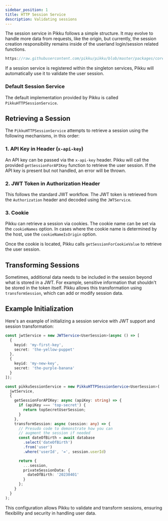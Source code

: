 ```yaml
---
sidebar_position: 1
title: HTTP Session Service
description: Validating sessions
---
```


The session service in Pikku follows a simple structure. It may evolve to handle more data from requests, like the origin, but currently, the session creation responsibility remains inside of the userland login/session related functions.

```typescript reference title="Session Service Interface"
https://raw.githubusercontent.com/pikku/pikku/blob/master/packages/core/src/services/session-service.ts
```

If a session service is registered within the singleton services, Pikku will automatically use it to validate the user session.

### Default Session Service

The default implementation provided by Pikku is called `PikkuHTTPSessionService`.

## Retrieving a Session

The `PikkuHTTPSessionService` attempts to retrieve a session using the following mechanisms, in this order:

### 1. API Key in Header (`x-api-key`)

An API key can be passed via the `x-api-key` header. Pikku will call the provided `getSessionForAPIKey` function to retrieve the user session. If the API key is present but not handled, an error will be thrown.

### 2. JWT Token in Authorization Header

This follows the standard JWT workflow. The JWT token is retrieved from the `Authorization` header and decoded using the `JWTService`.

### 3. Cookie

Pikku can retrieve a session via cookies. The cookie name can be set via the `cookieNames` option. In cases where the cookie name is determined by the host, use the `cookieNameIsOrigin` option.

Once the cookie is located, Pikku calls `getSessionForCookieValue` to retrieve the user session.

## Transforming Sessions

Sometimes, additional data needs to be included in the session beyond what is stored in a JWT. For example, sensitive information that shouldn't be stored in the token itself. Pikku allows this transformation using `transformSession`, which can add or modify session data.

## Example Initialization

Here's an example of initializing a session service with JWT support and session transformation:

```typescript
const jwtService = new JWTService<UserSession>(async () => [
  {
    keyid: 'my-first-key',
    secret: 'the-yellow-puppet'
  },
  {
    keyid: 'my-new-key',
    secret: 'the-purple-banana'
  }
]);

const pikkuSessionService = new PikkuHTTPSessionService<UserSession>(
  jwtService,
  {
    getSessionForAPIKey: async (apiKey: string) => {
      if (apiKey === 'top-secret') {
        return topSecretUserSession;
      }
    },
    transformSession: async (session: any) => {
      // Presudo code to demonstrate how you can 
      // augment the session if needed
      const dateOfBirth = await database
        .select('dateOfBirth')
        .from('user')
        .where('userId', '=', session.userId)

      return {
        ...session,
        privateSessionData: {
          dateOfBirth: '20230401'
        }
      };
    }
  }
);
```

This configuration allows Pikku to validate and transform sessions, ensuring flexibility and security in handling user data.